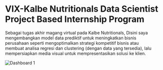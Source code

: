# VIX-Kalbe Nutritionals Data Scientist Project Based Internship Program

Sebagai tugas akhir magang virtual pada Kalbe Nutritionals, Disini saya mengembangkan model data prediktif untuk meningkatkan bisnis perusahaan seperti mengoptimalkan strategi kompetitif bisnis atau membuat analisa regresi dan clustering (dengan data yang tersedia), lalu mempersiapkan media visual untuk mempresentasikan solusi ke klien.

![Dashboard 1](https://github.com/rizkyade24/VIX-Kalbe_Nutritionals_Data_Scientist_Project_Based_Internship_Program/assets/76718182/800c0cf3-fba1-468e-b720-b6707ce5fdde)
